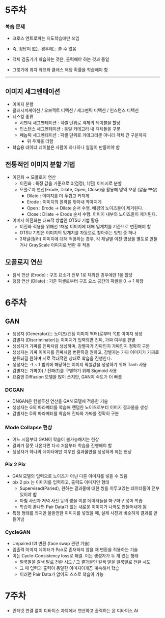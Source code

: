 # 5주차

### 복습 문제

- 크로스 엔트로피는 지도학습에만 쓰임
- 즉, 정답이 없는 경우에는 쓸 수 없음

- 객체 검출기가 학습하는 것은, 출력해야 하는 것과 동일
- 그렇기에 위치 좌표와 클래스 해당 확률을 학습해야 함

---

## 이미지 세그멘테이션

- 이미지 분할
- 클래시피케이션 / 오브젝트 디텍션 / 세그멘틱 디텍션 / 인스턴스 디텍션
- 테스킹 종류
    - 시멘틱 세그멘테이션 : 픽셀 단위로 객체의 레이블을 할당
    - 인스턴스 세그멘테이션 : 동일 카테고리 내 객체들을 구분
    - 패놉틱 세그멘테이션 : 픽셀 단위로 카데고리뿐 아니라 객체 간 구분까지
        - 위 두개를 더함
- 학습용 데이터 레이블은 사람이 하나하나 일일이 만들어야 함

## 전통적인 이미지 분할 기법

- 이진화 → 모폴로지 연산
    - 이진화 : 특정 값을 기준으로 0(검정), 1(흰) 이미지로 분할
    - 모폴로지 연산(Erode, Dilate, Open, Close)을 활용해 영역 보정 (깔끔 뽀샵)
        - Dilate : 이미지를 더 두껍고 커지게
        - Erode : 이미지의 윤곽을 깎아내 작아지게
        - Open : Erode → Dilate 순서 수행. 배경의 노이즈들이 제거된다.
        - Close : Dilate → Erode 순서 수행. 이미지 내부의 노이즈들이 제거된다.
- 이미지 이진화는 대표적 방법인 OTSU 기법 활용
    - 이진화 적용을 위해선 1채널 이미지에 대해 임계치를 기준으로 변환해야 함
    - OTSU 기법은 이미지의 임계치를 자동으로 찾아주는 방법 중 하나
    - 3채널(컬러) 이미지에 대해 적용하는 경우, 각 채널별 이진 영상을 별도로 만들거나 GrayScale 이미지로 변환 후 적용

## 모폴로지 연산

- 침식 연산 (Erode) : 구조 요소가 전부 1로 채워진 경우에만 1을 할당
- 팽창 연산 (Dilate) : 기준 픽셀로부터 구조 요소 공간의 픽셀을 0 → 1 확장

# 6주차

## GAN

- 생성자 (Generator)는 노이즈(랜덤 이미지 벡터)로부터 목표 이미지 생성
- 감별자 (Discriminator)는 이미지가 입력되면 진짜, 가짜 여부를 판별
- 생성자가 가짜를 진짜처럼 생성하며, 감별자가 진짜인지 가짜인지 정확히 구분
- 생성자는 가짜 이미지를 진짜처럼 변환하길 원하고, 감별자는 가짜 이미지가 가짜로 분류되길 원하며 서로 적대적인 상태로 학습을 진행한다.
- 생성자는 -1 ~ 1 범위에 해당하는 이미지 픽셀값을 생성하기 위해 Tanh 사용
- 감별자는 가짜(0) / 진짜(1)를 구별하기 위해 Sigmoid 사용
- 요즘엔 Diffusion 모델을 많이 쓰지만, GAN이 속도가 더 빠름

### DCGAN

- DNGAN은 컨볼루션 연산을 GAN 모델에 적용한 기술
- 생성자는 G의 파라메터를 학습해 랜덤한 노이즈로부터 이미지 결과물을 생성
- 감별자는 D의 파라메터를 학습해 진짜와 가짜를 정확히 구분

### Mode Collapse 현상

- 어느 시점부터 GAN이 학습이 불가능해지는 현상
- 결과가 잘못 나온다면 다시 처음부터 학습을 진행해야 함
- 생성자가 하나의 데이터에만 치우친 결과물만을 생성하게 되는 현상

### Pix 2 Pix

- GAN 모델의 입력으로 노이즈가 아닌 다른 이미지를 넣을 수 있음
- pix 2 pix 는 이미지를 입력하고, 출력도 이미지인 형태
    - Supervised(Paried), 원하는 결과물에 대한 쌍을 이루고있는 데이터들이 전부 있어야 함
    - 아침 사진과 저녁 사진 등의 쌍을 이룬 데이터들을 마구마구 넣어 학습
    - 학습이 끝나면 Pair Data가 없는 새로운 이미지가 나와도 만들어내게 됨
- 특정 형태를 띄지만 불완전한 이미지를 넣었을 때, 실제 사진과 비슷하게 결과를 만들어냄

### CycleGAN

- Unpaired I2I 변환 (face swap  관련 기술)
- 입출력 이미지 데이터가 Pair로 존재하지 않을 때 변환을 적용하는 기술
- 이는 Cycle-Consistency loss로 해결. 이는 생성자가 두 개 있는 형태
    - 얼룩말을 갈색 말로 전환 시도 / 그 결과물인 갈색 말을 얼룩말로 전환 시도
    - 그 때 입력과 출력이 동일한 이미지이게끔 계속해서 학습
    - 이러면 Pair Data가 없어도 스스로 학습이 가능

# 7주차

- 인터넷 연결 없이 디바이스 자체에서 연산하고 출력하는 온 디바이스 AI